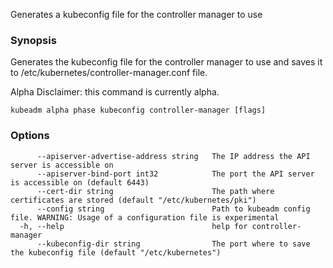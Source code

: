 
Generates a kubeconfig file for the controller manager to use

### Synopsis

Generates the kubeconfig file for the controller manager to use and saves it to /etc/kubernetes/controller-manager.conf file. 

Alpha Disclaimer: this command is currently alpha.

```
kubeadm alpha phase kubeconfig controller-manager [flags]
```

### Options

```
      --apiserver-advertise-address string   The IP address the API server is accessible on
      --apiserver-bind-port int32            The port the API server is accessible on (default 6443)
      --cert-dir string                      The path where certificates are stored (default "/etc/kubernetes/pki")
      --config string                        Path to kubeadm config file. WARNING: Usage of a configuration file is experimental
  -h, --help                                 help for controller-manager
      --kubeconfig-dir string                The port where to save the kubeconfig file (default "/etc/kubernetes")
```

